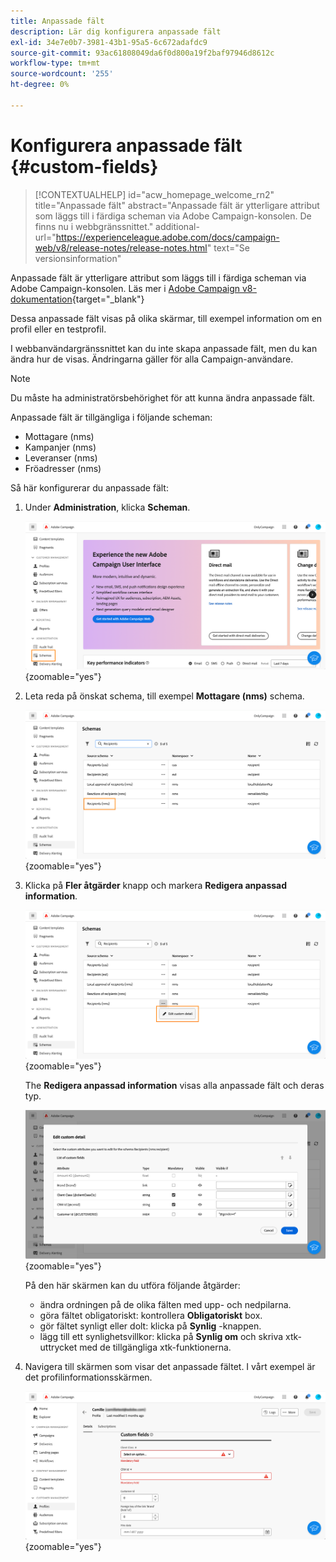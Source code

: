 ```yaml
---
title: Anpassade fält
description: Lär dig konfigurera anpassade fält
exl-id: 34e7e0b7-3981-43b1-95a5-6c672adafdc9
source-git-commit: 93ac61808049da6f0d800a19f2baf97946d8612c
workflow-type: tm+mt
source-wordcount: '255'
ht-degree: 0%

---
```


# Konfigurera anpassade fält {#custom-fields}

>[!CONTEXTUALHELP]
>id="acw_homepage_welcome_rn2"
>title="Anpassade fält"
>abstract="Anpassade fält är ytterligare attribut som läggs till i färdiga scheman via Adobe Campaign-konsolen. De finns nu i webbgränssnittet."
>additional-url="https://experienceleague.adobe.com/docs/campaign-web/v8/release-notes/release-notes.html" text="Se versionsinformation"



Anpassade fält är ytterligare attribut som läggs till i färdiga scheman via Adobe Campaign-konsolen. Läs mer i [Adobe Campaign v8-dokumentation](https://experienceleague.adobe.com/docs/campaign/campaign-v8/developer/shemas-forms/extend-schema.html){target="_blank"}

Dessa anpassade fält visas på olika skärmar, till exempel information om en profil eller en testprofil.

I webbanvändargränssnittet kan du inte skapa anpassade fält, men du kan ändra hur de visas. Ändringarna gäller för alla Campaign-användare.

>[!NOTE]
>
>Du måste ha administratörsbehörighet för att kunna ändra anpassade fält.

Anpassade fält är tillgängliga i följande scheman:

* Mottagare (nms)
* Kampanjer (nms)
* Leveranser (nms)
* Fröadresser (nms)

Så här konfigurerar du anpassade fält:

1. Under **Administration**, klicka **Scheman**.

   ![](assets/custom-fields.png){zoomable="yes"}

1. Leta reda på önskat schema, till exempel **Mottagare (nms)** schema.

   ![](assets/custom-fields2.png){zoomable="yes"}

1. Klicka på **Fler åtgärder** knapp och markera **Redigera anpassad information**.

   ![](assets/custom-fields3.png){zoomable="yes"}

   The **Redigera anpassad information** visas alla anpassade fält och deras typ.

   ![](assets/custom-fields4.png){zoomable="yes"}

   På den här skärmen kan du utföra följande åtgärder:

   * ändra ordningen på de olika fälten med upp- och nedpilarna.
   * göra fältet obligatoriskt: kontrollera **Obligatoriskt** box.
   * gör fältet synligt eller dolt: klicka på **Synlig** -knappen.
   * lägg till ett synlighetsvillkor: klicka på **Synlig om** och skriva xtk-uttrycket med de tillgängliga xtk-funktionerna.

1. Navigera till skärmen som visar det anpassade fältet. I vårt exempel är det profilinformationsskärmen.

   ![](assets/custom-fields5.png){zoomable="yes"}
